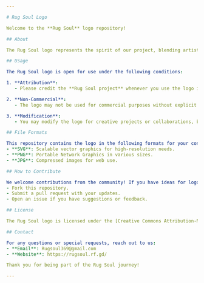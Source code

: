 ```yaml
---

# Rug Soul Logo  

Welcome to the **Rug Soul** logo repository!  

## About  

The Rug Soul logo represents the spirit of our project, blending artistry with innovation in the NFT and blockchain space. As an open-source project, we are proud to share our logo for collaboration, promotion, and creative use by the community.  

## Usage  

The Rug Soul logo is open for use under the following conditions:  

1. **Attribution**:  
   - Please credit the **Rug Soul project** whenever you use the logo in public or digital content.  

2. **Non-Commercial**:  
   - The logo may not be used for commercial purposes without explicit permission. For partnerships or commercial usage inquiries, contact us at [Rugsoul369@gmail.com].  

3. **Modification**:  
   - You may modify the logo for creative projects or collaborations, but any derivative works must retain a clear reference to the Rug Soul project.  

## File Formats  

This repository contains the logo in the following formats for your convenience:  
- **SVG**: Scalable vector graphics for high-resolution needs.  
- **PNG**: Portable Network Graphics in various sizes.  
- **JPG**: Compressed images for web use.  

## How to Contribute  

We welcome contributions from the community! If you have ideas for logo variations, promotional assets, or other creative implementations, feel free to:  
- Fork this repository.  
- Submit a pull request with your updates.  
- Open an issue if you have suggestions or feedback.  

## License  

The Rug Soul logo is licensed under the [Creative Commons Attribution-NonCommercial 4.0 International License](https://creativecommons.org/licenses/by-nc/4.0/).  

## Contact  

For any questions or special requests, reach out to us:  
- **Email**: Rugsoul369@gmail.com  
- **Website**: https://rugsoul.rf.gd/

Thank you for being part of the Rug Soul journey!  

---  
```

